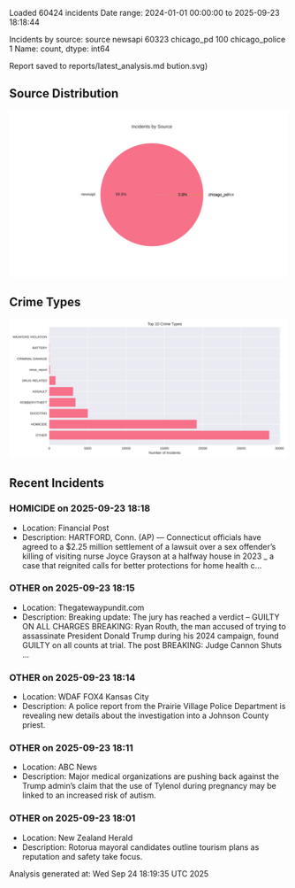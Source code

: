 
Loaded 60424 incidents
Date range: 2024-01-01 00:00:00 to 2025-09-23 18:18:44

Incidents by source:
source
newsapi           60323
chicago_pd          100
chicago_police        1
Name: count, dtype: int64

Report saved to reports/latest_analysis.md
bution.svg)

## Source Distribution
![Source Distribution](images/source_distribution.svg)

## Crime Types
![Crime Types](images/crime_types.svg)

## Recent Incidents

### HOMICIDE on 2025-09-23 18:18
- Location: Financial Post
- Description: HARTFORD, Conn. (AP) — Connecticut officials have agreed to a $2.25 million settlement of a lawsuit over a sex offender’s killing of visiting nurse Joyce Grayson at a halfway house in 2023 _ a case that reignited calls for better protections for home health c…


### OTHER on 2025-09-23 18:15
- Location: Thegatewaypundit.com
- Description: Breaking update: The jury has reached a verdict – GUILTY ON ALL CHARGES BREAKING: Ryan Routh, the man accused of trying to assassinate President Donald Trump during his 2024 campaign, found GUILTY on all counts at trial.
The post BREAKING: Judge Cannon Shuts …


### OTHER on 2025-09-23 18:14
- Location: WDAF FOX4 Kansas City
- Description: A police report from the Prairie Village Police Department is revealing new details about the investigation into a Johnson County priest.


### OTHER on 2025-09-23 18:11
- Location: ABC News
- Description: Major medical organizations are pushing back against the Trump admin’s claim that the use of Tylenol during pregnancy may be linked to an increased risk of autism.


### OTHER on 2025-09-23 18:01
- Location: New Zealand Herald
- Description: Rotorua mayoral candidates outline tourism plans as reputation and safety take focus.

Analysis generated at: Wed Sep 24 18:19:35 UTC 2025
